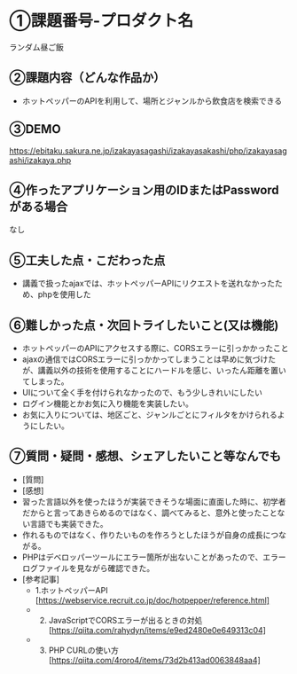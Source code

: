 # ①課題番号-プロダクト名

ランダム昼ご飯

## ②課題内容（どんな作品か）

- ホットペッパーのAPIを利用して、場所とジャンルから飲食店を検索できる

## ③DEMO

https://ebitaku.sakura.ne.jp/izakayasagashi/izakayasakashi/php/izakayasagashi/izakaya.php

## ④作ったアプリケーション用のIDまたはPasswordがある場合

なし

## ⑤工夫した点・こだわった点

- 講義で扱ったajaxでは、ホットペッパーAPIにリクエストを送れなかったため、phpを使用した

## ⑥難しかった点・次回トライしたいこと(又は機能)

- ホットペッパーのAPIにアクセスする際に、CORSエラーに引っかかったこと
- ajaxの通信ではCORSエラーに引っかかってしまうことは早めに気づけたが、講義以外の技術を使用することにハードルを感じ、いったん距離を置いてしまった。
- UIについて全く手を付けられなかったので、もう少しきれいにしたい
- ログイン機能とかお気に入り機能を実装したい。
- お気に入りについては、地区ごと、ジャンルごとにフィルタをかけられるようにしたい。

## ⑦質問・疑問・感想、シェアしたいこと等なんでも

- [質問]
- [感想]
- 習った言語以外を使ったほうが実装できそうな場面に直面した時に、初学者だからと言ってあきらめるのではなく、調べてみると、意外と使ったことない言語でも実装できた。
- 作れるものではなく、作りたいものを作ろうとしたほうが自身の成長につながる。
- PHPはデベロッパーツールにエラー箇所が出ないことがあったので、エラーログファイルを見ながら確認できた。
- [参考記事]
  - 1.ホットペッパーAPI [https://webservice.recruit.co.jp/doc/hotpepper/reference.html]
  - 2. JavaScriptでCORSエラーが出るときの対処[https://qiita.com/rahydyn/items/e9ed2480e0e649313c04]
  - 3. PHP CURLの使い方[https://qiita.com/4roro4/items/73d2b413ad0063848aa4]

